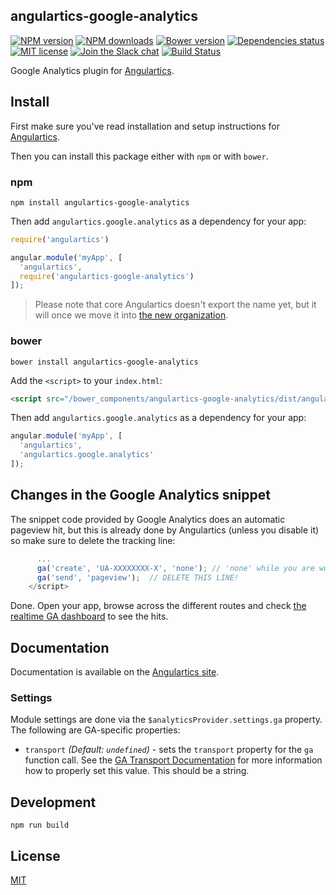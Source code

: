 ## angulartics-google-analytics

[![NPM version][npm-image]][npm-url] [![NPM downloads][npm-downloads-image]][npm-downloads-url] [![Bower version][bower-image]][bower-url] [![Dependencies status][dep-status-image]][dep-status-url] [![MIT license][license-image]][license-url] [![Join the Slack chat][slack-image]][slack-url] [![Build Status](https://travis-ci.org/angulartics/angulartics-google-analytics.svg?branch=master)](https://travis-ci.org/angulartics/angulartics-google-analytics)

Google Analytics plugin for [Angulartics](https://github.com/angulartics/angulartics).

## Install

First make sure you've read installation and setup instructions for [Angulartics](https://github.com/angulartics/angulartics#install).

Then you can install this package either with `npm` or with `bower`.

### npm

```shell
npm install angulartics-google-analytics
```

Then add `angulartics.google.analytics` as a dependency for your app:

```javascript
require('angulartics')

angular.module('myApp', [
  'angulartics',
  require('angulartics-google-analytics')
]);
```

> Please note that core Angulartics doesn't export the name yet, but it will once we move it into [the new organization](http://github.com/angulartics).

### bower

```shell
bower install angulartics-google-analytics
```

Add the `<script>` to your `index.html`:

```html
<script src="/bower_components/angulartics-google-analytics/dist/angulartics-google-analytics.min.js"></script>
```

Then add `angulartics.google.analytics` as a dependency for your app:

```javascript
angular.module('myApp', [
  'angulartics',
  'angulartics.google.analytics'
]);
```

## Changes in the Google Analytics snippet

The snippet code provided by Google Analytics does an automatic pageview hit, but this is already done by Angulartics (unless you disable it) so make sure to delete the tracking line:

```js
      ...
      ga('create', 'UA-XXXXXXXX-X', 'none'); // 'none' while you are working on localhost
      ga('send', 'pageview');  // DELETE THIS LINE!
    </script>
```

Done. Open your app, browse across the different routes and check [the realtime GA dashboard](https://www.google.com/analytics/web/?hl=en#realtime/rt-overview) to see the hits.

## Documentation

Documentation is available on the [Angulartics site](http://luisfarzati.github.io/angulartics).

### Settings
Module settings are done via the `$analyticsProvider.settings.ga` property.  The following are GA-specific properties:
* `transport`
  _(Default: `undefined`)_ -
  sets the `transport` property for the `ga` function call.  See the [GA Transport Documentation](https://developers.google.com/analytics/devguides/collection/analyticsjs/field-reference#transport) for more information how to properly set this value.  This should be a string.

## Development

```shell
npm run build
```

## License

[MIT](LICENSE)

[npm-image]: https://img.shields.io/npm/v/angulartics-google-analytics.svg
[npm-url]: https://npmjs.org/package/angulartics-google-analytics
[npm-downloads-image]: https://img.shields.io/npm/dm/angulartics-google-analytics.svg
[npm-downloads-url]: https://npmjs.org/package/angulartics-google-analytics
[bower-image]: https://img.shields.io/bower/v/angulartics-google-analytics.svg
[bower-url]: http://bower.io/search/?q=angulartics-google-analytics
[dep-status-image]: https://img.shields.io/david/angulartics/angulartics-google-analytics.svg
[dep-status-url]: https://david-dm.org/angulartics/angulartics-google-analytics
[license-image]: http://img.shields.io/badge/license-MIT-blue.svg
[license-url]: LICENSE
[slack-image]: https://angulartics.herokuapp.com/badge.svg
[slack-url]: https://angulartics.herokuapp.com
